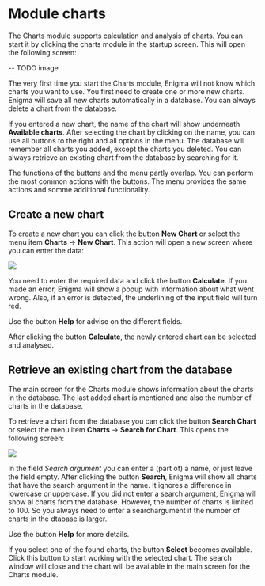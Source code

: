 # Module charts

The Charts module supports calculation and analysis of charts.
You can start it by clicking the charts module in the startup screen.
This will open the following screen:

-- TODO image

The very first time you start the Charts module, Enigma will not know which charts you want to use.
You first need to create one or more new charts. Enigma will save all new charts automatically in a database.
You can always delete a chart from the database.

If you entered a new chart, the name of the chart will show underneath **Available charts**.
After selecting the chart by clicking on the name, you can use all buttons to the right and all options in the menu.
The database will remember all charts you added, except the charts you deleted.
You can always retrieve an existing chart from the database by searching for it.

The functions of the buttons and the menu partly overlap. You can perform the most common actions with the buttons.
The menu provides the same actions and somme additional functionality.

## Create a new chart
To create a new chart  you can click the button **New Chart** or select the menu item **Charts** -> **New Chart**.
This action will open a new screen where you can enter the data:

![](data-input.png)

You need to enter the required data and click the button **Calculate**.
If you made an error, Enigma will show a popup with information about what went wrong.
Also, if an error is detected, the underlining of the input field will turn red.

Use the button **Help** for advise on the different fields.

After clicking the button **Calculate**, the newly entered chart can be selected and analysed.

## Retrieve an existing chart from the database
The main screen for the Charts module shows information about the charts in the database.
The last added chart is mentioned and also the number of charts in the database.

To retrieve a chart from the database you can click the button **Search Chart** or select the menu item **Charts** -> **Search for Chart**.
This opens the following screen:

![](search-chart.png)

In the field _Search argument_ you can enter a (part of) a name, or just leave the field empty.
After clicking the button **Search**, Enigma will show all charts that have the search argument in the name.
It ignores a difference in lowercase or uppercase.
If you did not enter a search argument, Enigma will show al charts from the database.
However, the number of charts is limited to 100.
So you always need to enter a searchargument if the number of charts in the dtabase is larger.

Use the button **Help** for more details.

If you select one of the found charts, the button **Select** becomes available.
Click this button to start working with the selected chart.
The search window will close and the chart will be available in the main screen for the Charts module.
